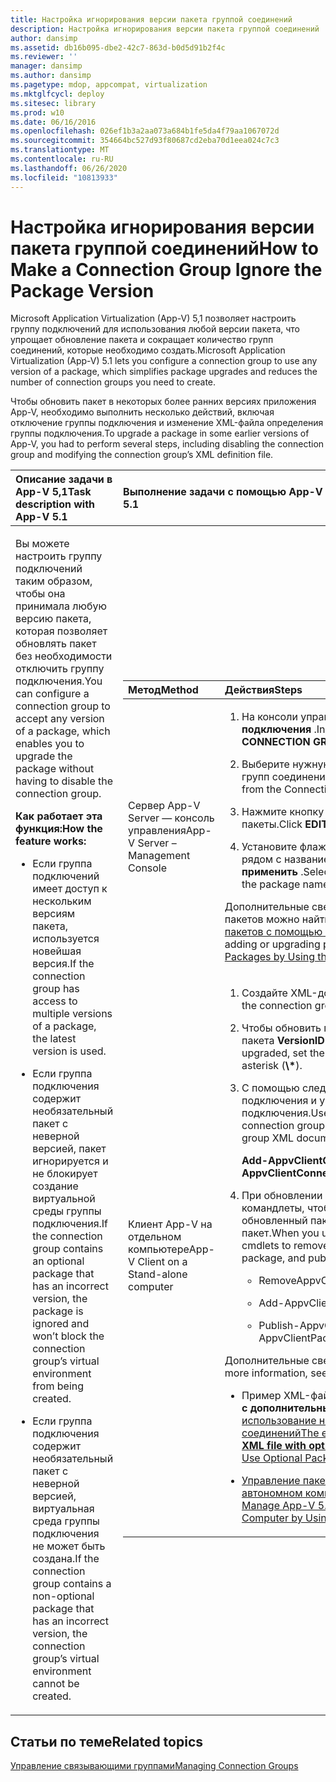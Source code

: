 ```yaml
---
title: Настройка игнорирования версии пакета группой соединений
description: Настройка игнорирования версии пакета группой соединений
author: dansimp
ms.assetid: db16b095-dbe2-42c7-863d-b0d5d91b2f4c
ms.reviewer: ''
manager: dansimp
ms.author: dansimp
ms.pagetype: mdop, appcompat, virtualization
ms.mktglfcycl: deploy
ms.sitesec: library
ms.prod: w10
ms.date: 06/16/2016
ms.openlocfilehash: 026ef1b3a2aa073a684b1fe5da4f79aa1067072d
ms.sourcegitcommit: 354664bc527d93f80687cd2eba70d1eea024c7c3
ms.translationtype: MT
ms.contentlocale: ru-RU
ms.lasthandoff: 06/26/2020
ms.locfileid: "10813933"
---
```

# <span data-ttu-id="16642-103">Настройка игнорирования версии пакета группой соединений</span><span class="sxs-lookup"><span data-stu-id="16642-103">How to Make a Connection Group Ignore the Package Version</span></span>


<span data-ttu-id="16642-104">Microsoft Application Virtualization (App-V) 5,1 позволяет настроить группу подключений для использования любой версии пакета, что упрощает обновление пакета и сокращает количество групп соединений, которые необходимо создать.</span><span class="sxs-lookup"><span data-stu-id="16642-104">Microsoft Application Virtualization (App-V) 5.1 lets you configure a connection group to use any version of a package, which simplifies package upgrades and reduces the number of connection groups you need to create.</span></span>

<span data-ttu-id="16642-105">Чтобы обновить пакет в некоторых более ранних версиях приложения App-V, необходимо выполнить несколько действий, включая отключение группы подключения и изменение XML-файла определения группы подключения.</span><span class="sxs-lookup"><span data-stu-id="16642-105">To upgrade a package in some earlier versions of App-V, you had to perform several steps, including disabling the connection group and modifying the connection group’s XML definition file.</span></span>

<table>
<colgroup>
<col width="50%" />
<col width="50%" />
</colgroup>
<thead>
<tr class="header">
<th align="left"><span data-ttu-id="16642-106">Описание задачи в App-V 5,1</span><span class="sxs-lookup"><span data-stu-id="16642-106">Task description with App-V 5.1</span></span></th>
<th align="left"><span data-ttu-id="16642-107">Выполнение задачи с помощью App-V 5,1</span><span class="sxs-lookup"><span data-stu-id="16642-107">How to perform the task with App-V 5.1</span></span></th>
</tr>
</thead>
<tbody>
<tr class="odd">
<td align="left"><p><span data-ttu-id="16642-108">Вы можете настроить группу подключений таким образом, чтобы она принимала любую версию пакета, которая позволяет обновлять пакет без необходимости отключить группу подключения.</span><span class="sxs-lookup"><span data-stu-id="16642-108">You can configure a connection group to accept any version of a package, which enables you to upgrade the package without having to disable the connection group.</span></span></p>
<p><strong><span data-ttu-id="16642-109">Как работает эта функция:</span><span class="sxs-lookup"><span data-stu-id="16642-109">How the feature works:</span></span></strong></p>
<ul>
<li><p><span data-ttu-id="16642-110">Если группа подключений имеет доступ к нескольким версиям пакета, используется новейшая версия.</span><span class="sxs-lookup"><span data-stu-id="16642-110">If the connection group has access to multiple versions of a package, the latest version is used.</span></span></p></li>
<li><p><span data-ttu-id="16642-111">Если группа подключения содержит необязательный пакет с неверной версией, пакет игнорируется и не блокирует создание виртуальной среды группы подключения.</span><span class="sxs-lookup"><span data-stu-id="16642-111">If the connection group contains an optional package that has an incorrect version, the package is ignored and won’t block the connection group’s virtual environment from being created.</span></span></p></li>
<li><p><span data-ttu-id="16642-112">Если группа подключения содержит необязательный пакет с неверной версией, виртуальная среда группы подключения не может быть создана.</span><span class="sxs-lookup"><span data-stu-id="16642-112">If the connection group contains a non-optional package that has an incorrect version, the connection group’s virtual environment cannot be created.</span></span></p></li>
</ul></td>
<td align="left"><table>
<colgroup>
<col width="50%" />
<col width="50%" />
</colgroup>
<thead>
<tr class="header">
<th align="left"><span data-ttu-id="16642-113">Метод</span><span class="sxs-lookup"><span data-stu-id="16642-113">Method</span></span></th>
<th align="left"><span data-ttu-id="16642-114">Действия</span><span class="sxs-lookup"><span data-stu-id="16642-114">Steps</span></span></th>
</tr>
</thead>
<tbody>
<tr class="odd">
<td align="left"><p><span data-ttu-id="16642-115">Сервер App-V Server — консоль управления</span><span class="sxs-lookup"><span data-stu-id="16642-115">App-V Server – Management Console</span></span></p></td>
<td align="left"><ol>
<li><p><span data-ttu-id="16642-116">На консоли управления выберите <strong> группы подключения </strong> .</span><span class="sxs-lookup"><span data-stu-id="16642-116">In the Management Console, select <strong>CONNECTION GROUPS</strong>.</span></span></p></li>
<li><p><span data-ttu-id="16642-117">Выберите нужную группу подключений в библиотеке групп соединений.</span><span class="sxs-lookup"><span data-stu-id="16642-117">Select the correct connection group from the Connection Groups library.</span></span></p></li>
<li><p><span data-ttu-id="16642-118">Нажмите кнопку <strong> изменить </strong> в области подключенные пакеты.</span><span class="sxs-lookup"><span data-stu-id="16642-118">Click <strong>EDIT</strong> in the CONNECTED PACKAGES pane.</span></span></p></li>
<li><p><span data-ttu-id="16642-119">Установите флажок <strong> использовать любую версию </strong> рядом с названием пакета и нажмите кнопку <strong> применить </strong> .</span><span class="sxs-lookup"><span data-stu-id="16642-119">Select <strong>Use Any Version</strong> check box next to the package name, and click <strong>Apply</strong>.</span></span></p></li>
</ol>
<p><span data-ttu-id="16642-120">Дополнительные сведения о добавлении и обновлении пакетов можно найти <a href="how-to-add-or-upgrade-packages-by-using-the-management-console-51-gb18030.md" data-raw-source="[How to Add or Upgrade Packages by Using the Management Console](how-to-add-or-upgrade-packages-by-using-the-management-console-51-gb18030.md)"> в разделе Добавление и обновление пакетов с помощью консоли управления </a> .</span><span class="sxs-lookup"><span data-stu-id="16642-120">For more about adding or upgrading packages, see <a href="how-to-add-or-upgrade-packages-by-using-the-management-console-51-gb18030.md" data-raw-source="[How to Add or Upgrade Packages by Using the Management Console](how-to-add-or-upgrade-packages-by-using-the-management-console-51-gb18030.md)">How to Add or Upgrade Packages by Using the Management Console</a>.</span></span></p></td>
</tr>
<tr class="even">
<td align="left"><p><span data-ttu-id="16642-121">Клиент App-V на отдельном компьютере</span><span class="sxs-lookup"><span data-stu-id="16642-121">App-V Client on a Stand-alone computer</span></span></p></td>
<td align="left"><ol>
<li><p><span data-ttu-id="16642-122">Создайте XML-документ группы подключения.</span><span class="sxs-lookup"><span data-stu-id="16642-122">Create the connection group XML document.</span></span></p></li>
<li><p><span data-ttu-id="16642-123">Чтобы обновить пакет, задайте <strong> </strong> для атрибутау Tag пакета <strong> VersionID </strong> звездочку ( <strong>\*</strong> ).</span><span class="sxs-lookup"><span data-stu-id="16642-123">For the package to be upgraded, set the <strong>Package</strong> tag attribute <strong>VersionID</strong> to an asterisk (<strong>\*</strong>).</span></span></p></li>
<li><p><span data-ttu-id="16642-124">С помощью следующего командлета добавьте группу подключения и укажите путь к XML-документу группы подключения.</span><span class="sxs-lookup"><span data-stu-id="16642-124">Use the following cmdlet to add the connection group, and include the path to the connection group XML document:</span></span></p>
<p><strong><span data-ttu-id="16642-125">Add-AppvClientConnectionGroup</span><span class="sxs-lookup"><span data-stu-id="16642-125">Add-AppvClientConnectionGroup</span></span></strong></p></li>
<li><p><span data-ttu-id="16642-126">При обновлении пакета используйте следующие командлеты, чтобы удалить старый пакет, добавить обновленный пакет и опубликовать обновленный пакет.</span><span class="sxs-lookup"><span data-stu-id="16642-126">When you upgrade a package, use the following cmdlets to remove the old package, add the upgraded package, and publish the upgraded package:</span></span></p>
<ul>
<li><p><span data-ttu-id="16642-127">RemoveAppvClientPackage</span><span class="sxs-lookup"><span data-stu-id="16642-127">RemoveAppvClientPackage</span></span></p></li>
<li><p><span data-ttu-id="16642-128">Add-AppvClientPackage</span><span class="sxs-lookup"><span data-stu-id="16642-128">Add-AppvClientPackage</span></span></p></li>
<li><p><span data-ttu-id="16642-129">Publish-AppvClientPackage</span><span class="sxs-lookup"><span data-stu-id="16642-129">Publish-AppvClientPackage</span></span></p></li>
</ul></li>
</ol>
<p><span data-ttu-id="16642-130">Дополнительные сведения см. в следующих разделах:</span><span class="sxs-lookup"><span data-stu-id="16642-130">For more information, see:</span></span></p>
<ul>
<li><p><span data-ttu-id="16642-131">Пример XML-файла, <strong> XML-файла группы подключения с дополнительными пакетами </strong> , в этом разделе: <a href="how-to-use-optional-packages-in-connection-groups51.md#bkmk-apps-plugs-optional" data-raw-source="[How to Use Optional Packages in Connection Groups](how-to-use-optional-packages-in-connection-groups51.md#bkmk-apps-plugs-optional)"> использование необязательных пакетов в группах соединений</span><span class="sxs-lookup"><span data-stu-id="16642-131">The example XML file, <strong>Connection group XML file with optional packages</strong>, in this section: <a href="how-to-use-optional-packages-in-connection-groups51.md#bkmk-apps-plugs-optional" data-raw-source="[How to Use Optional Packages in Connection Groups](how-to-use-optional-packages-in-connection-groups51.md#bkmk-apps-plugs-optional)">How to Use Optional Packages in Connection Groups</span></span></a></p></li>
<li><p><a href="how-to-manage-app-v-51-packages-running-on-a-stand-alone-computer-by-using-powershell.md" data-raw-source="[How to Manage App-V 5.1 Packages Running on a Stand-Alone Computer by Using PowerShell](how-to-manage-app-v-51-packages-running-on-a-stand-alone-computer-by-using-powershell.md)"><span data-ttu-id="16642-132">Управление пакетами App-V 5.1, работающими на автономном компьютере, с помощью PowerShell</span><span class="sxs-lookup"><span data-stu-id="16642-132">How to Manage App-V 5.1 Packages Running on a Stand-Alone Computer by Using PowerShell</span></span></a></p></li>
</ul></td>
</tr>
</tbody>
</table>
<p> </p></td>
</tr>
</tbody>
</table>

 






## <span data-ttu-id="16642-133">Статьи по теме</span><span class="sxs-lookup"><span data-stu-id="16642-133">Related topics</span></span>


[<span data-ttu-id="16642-134">Управление связывающими группами</span><span class="sxs-lookup"><span data-stu-id="16642-134">Managing Connection Groups</span></span>](managing-connection-groups51.md)

 

 





